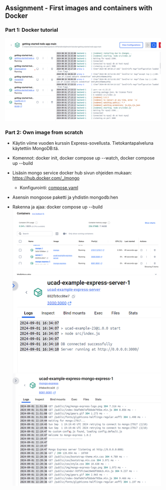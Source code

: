## Assignment - First images and containers with Docker

### Part 1: Docker tutorial

![docker containers](/screenshots/todoapp-container.png)

### Part 2: Own image from scratch

- Käytin viime vuoden kurssin Express-sovellusta. Tietokantapalveluna käytettiin MongoDB:tä.

- Komennot: docker init, docker compose up --watch, docker compose up --build
- Lisäsin mongo service docker hub sivun ohjeiden mukaan: https://hub.docker.com/_/mongo
  - Konfigurointi: [compose.yaml](./compose.yaml)
- Asensin mongoose paketti ja yhdistin mongodb:hen
- Rakenna ja ajaa: docker compose up --build
  ![docker containers](/screenshots/containers.png)
  ![server logs](/screenshots/server-logs.png)
  ![mongo express logs](/screenshots/mongo-express-container.png)
